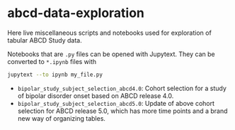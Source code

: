 # abcd-data-exploration

Here live miscellaneous scripts and notebooks used for exploration of tabular ABCD Study data.

Notebooks that are `.py` files can be opened with Jupytext. They can be converted to `*.ipynb` files with
```bash
jupytext --to ipynb my_file.py
```

- `bipolar_study_subject_selection_abcd4.0`: Cohort selection for a study of bipolar disorder onset based on ABCD release 4.0.
- `bipolar_study_subject_selection_abcd5.0`: Update of above cohort selection for ABCD release 5.0, which has more time points and a brand new way of organizing tables.

